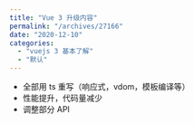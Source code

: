 ```yaml
---
title: "Vue 3 升级内容"
permalink: "/archives/27166"
date: "2020-12-10"
categories: 
  - "vuejs 3 基本了解"
  - "默认"
---
```


- 全部用 ts 重写（响应式，vdom，模板编译等）
- 性能提升，代码量减少
- 调整部分 API
